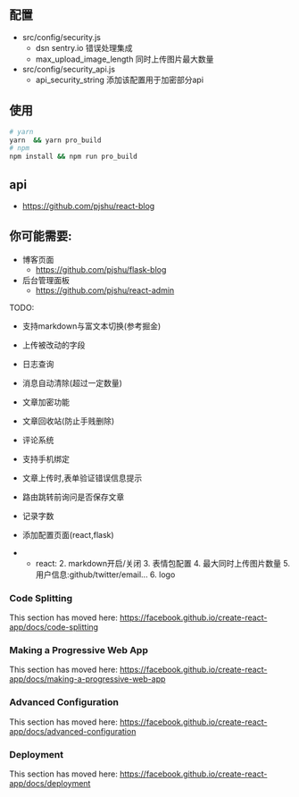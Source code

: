 
## 配置
- src/config/security.js
    - dsn sentry.io 错误处理集成
    - max_upload_image_length 同时上传图片最大数量
- src/config/security_api.js
    - api_security_string 添加该配置用于加密部分api

## 使用
```bash
# yarn
yarn  && yarn pro_build
# npm
npm install && npm run pro_build
```

## api
- https://github.com/pjshu/react-blog 

## 你可能需要:
- 博客页面
    - https://github.com/pjshu/flask-blog
- 后台管理面板
    - https://github.com/pjshu/react-admin


TODO:
- 支持markdown与富文本切换(参考掘金)
- 上传被改动的字段
- 日志查询
- 消息自动清除(超过一定数量)
- 文章加密功能
- 文章回收站(防止手贱删除)
- 评论系统
- 支持手机绑定
- 文章上传时,表单验证错误信息提示
- 路由跳转前询问是否保存文章
- 记录字数


- 添加配置页面(react,flask)
- - react: 
    2. markdown开启/关闭 
    3. 表情包配置 
    4. 最大同时上传图片数量
    5. 用户信息:github/twitter/email...
    6. logo
   

### Code Splitting

This section has moved here: https://facebook.github.io/create-react-app/docs/code-splitting


### Making a Progressive Web App

This section has moved here: https://facebook.github.io/create-react-app/docs/making-a-progressive-web-app

### Advanced Configuration

This section has moved here: https://facebook.github.io/create-react-app/docs/advanced-configuration

### Deployment

This section has moved here: https://facebook.github.io/create-react-app/docs/deployment
